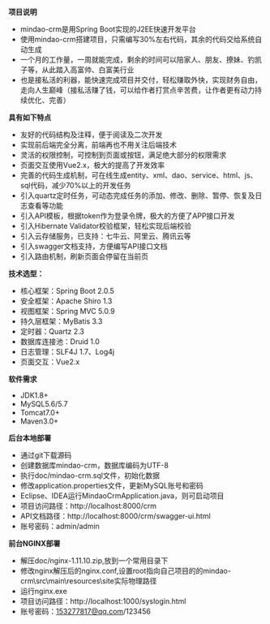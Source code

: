 **项目说明** 
- mindao-crm是用Spring Boot实现的J2EE快速开发平台
- 使用mindao-crm搭建项目，只需编写30%左右代码，其余的代码交给系统自动生成
- 一个月的工作量，一周就能完成，剩余的时间可以陪家人、朋友、撩妹、钓凯子等，从此踏入高富帅、白富美行业
- 也是接私活的利器，能快速完成项目并交付，轻松赚取外快，实现财务自由，走向人生巅峰（接私活赚了钱，可以给作者打赏点辛苦费，让作者更有动力持续优化、完善）
 


**具有如下特点** 
- 友好的代码结构及注释，便于阅读及二次开发
- 实现前后端完全分离，前端再也不用关注后端技术
- 灵活的权限控制，可控制到页面或按钮，满足绝大部分的权限需求
- 页面交互使用Vue2.x，极大的提高了开发效率
- 完善的代码生成机制，可在线生成entity、xml、dao、service、html、js、sql代码，减少70%以上的开发任务
- 引入quartz定时任务，可动态完成任务的添加、修改、删除、暂停、恢复及日志查看等功能
- 引入API模板，根据token作为登录令牌，极大的方便了APP接口开发
- 引入Hibernate Validator校验框架，轻松实现后端校验
- 引入云存储服务，已支持：七牛云、阿里云、腾讯云等
- 引入swagger文档支持，方便编写API接口文档
- 引入路由机制，刷新页面会停留在当前页



 **技术选型：** 
- 核心框架：Spring Boot 2.0.5
- 安全框架：Apache Shiro 1.3
- 视图框架：Spring MVC 5.0.9
- 持久层框架：MyBatis 3.3
- 定时器：Quartz 2.3
- 数据库连接池：Druid 1.0
- 日志管理：SLF4J 1.7、Log4j
- 页面交互：Vue2.x


 **软件需求** 
- JDK1.8+
- MySQL5.6/5.7
- Tomcat7.0+
- Maven3.0+



 **后台本地部署**
- 通过git下载源码
- 创建数据库mindao-crm，数据库编码为UTF-8
- 执行doc/mindao-crm.sql文件，初始化数据
- 修改application.properties文件，更新MySQL账号和密码
- Eclipse、IDEA运行MindaoCrmApplication.java，则可启动项目
- 项目访问路径：http://localhost:8000/crm
- API文档路径：http://localhost:8000/crm/swagger-ui.html
- 账号密码：admin/admin

 **前台NGINX部署**
 - 解压doc/nginx-1.11.10.zip,放到一个常用目录下
 - 修改nginx解压后的nginx.conf,设置root指向自己项目的的mindao-crm\src\main\resources\site实际物理路径
 - 运行nginx.exe
 - 项目访问路径：http://localhost:1000/syslogin.html
 - 账号密码：153277817@qq.com/123456


 

